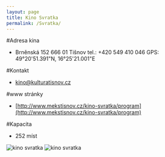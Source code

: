 ```yaml
---
layout: page
title: Kino Svratka
permalink: /Svratka/
---
```


#Adresa kina
- Brněnská 152
666 01 Tišnov
tel.: +420 549 410 046
GPS: 49°20'51.391"N, 16°25'21.001"E

#Kontakt
- kino@kulturatisnov.cz

#www stránky
- [http://www.mekstisnov.cz/kino-svratka/program](http://www.mekstisnov.cz/kino-svratka/program)

#Kapacita
- 252 míst

![kino svratka](/learn-jekyll/images/tisnov-kino-svratka.jpg)
![kino svratka](/learn-jekyll/images/kino-svratka.jpg)
